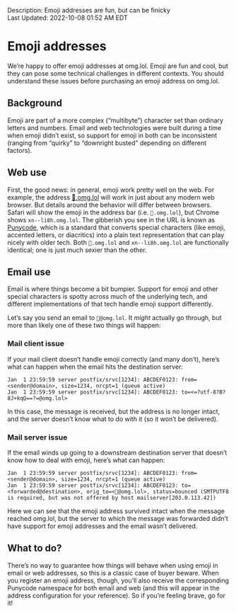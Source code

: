 Description: Emoji addresses are fun, but can be finicky  
Last Updated: 2022-10-08 01:52 AM EDT

# Emoji addresses

We’re happy to offer emoji addresses at omg.lol. Emoji are fun and cool, but they can pose some technical challenges in different contexts. You should understand these issues before purchasing an emoji address on omg.lol.

## Background

Emoji are part of a more complex (“multibyte”) character set than ordinary letters and numbers. Email and web technologies were built during a time when emoji didn’t exist, so support for emoji in both can be inconsistent (ranging from “quirky” to “downright busted” depending on different factors).

## Web use

First, the good news: in general, emoji work pretty well on the web. For example, the address [🍋.omg.lol](https://🍋.omg.lol) will work in just about any modern web browser. But details around the behavior will differ between browsers. Safari will show the emoji in the address bar (i.e. `🍋.omg.lol`), but Chrome shows `xn--li8h.omg.lol`. The gibberish you see in the URL is known as [Punycode](https://en.wikipedia.org/wiki/Punycode), which is a standard that converts special characters (like emoji, accented letters, or diacritics) into a plain text representation that can play nicely with older tech. Both `🍋.omg.lol` and `xn--li8h.omg.lol` are functionally identical; one is just much sexier than the other.

## Email use

Email is where things become a bit bumpier. Support for emoji and other special characters is spotty across much of the underlying tech, and different implementations of that tech handle emoji support differently.

Let’s say you send an email to `🍋@omg.lol`. It _might_ actually go through, but more than likely one of these two things will happen:

### Mail client issue

If your mail client doesn’t handle emoji correctly (and many don’t), here’s what can happen when the email hits the destination server:

<pre><code class="language-log">Jan  1 23:59:59 server postfix/srvc[1234]: ABCDEF0123: from=&lt;sender@domain&gt;, size=1234, nrcpt=1 (queue active)
Jan  1 23:59:59 server postfix/srvc[1234]: ABCDEF0123: to=<span class="base08">&lt;=?utf-8?B?8J+kqQ==?=@omg.lol&gt;</span></code></pre>

In this case, the message is received, but the address is no longer intact, and the server doesn’t know what to do with it (so it won’t be delivered).

### Mail server issue

If the email winds up going to a downstream destination server that doesn’t know how to deal with emoji, here’s what can happen:

<pre><code class="language-log">Jan  1 23:59:59 server postfix/srvc[1234]: ABCDEF0123: from=&lt;sender@domain&gt;, size=1234, nrcpt=1 (queue active)
Jan  1 23:59:59 server postfix/srvc[1234]: ABCDEF0123: to=&lt;forwarded@destination&gt;, orig_to=&lt;🍋@omg.lol&gt;, <span class="base08">status=bounced (SMTPUTF8 is required, but was not offered by host mailserver[203.0.113.42]</span>)</code></pre>

Here we can see that the emoji address survived intact when the message reached omg.lol, but the server to which the message was forwarded didn’t have support for emoji addresses and the email wasn’t delivered.

## What to do?

There’s no way to guarantee how things will behave when using emoji in email or web addresses, so this is a classic case of buyer beware. When you register an emoji address, though, you’ll also receive the corresponding Punycode namespace for both email and web (and this will appear in the address configuration for your reference). So if you’re feeling brave, go for it!
